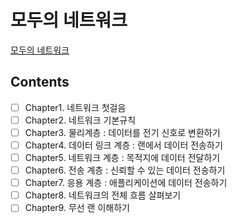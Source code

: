 # 모두의 네트워크
[모두의 네트워크](http://www.kyobobook.co.kr/product/detailViewKor.laf?ejkGb=KOR&mallGb=KOR&barcode=9791160505030&orderClick=LAG&Kc=)
## Contents
- [ ] Chapter1. 네트워크 첫걸음  
- [ ] Chapter2. 네트워크 기본규칙  
- [ ] Chapter3. 물리계층 : 데이터를 전기 신호로 변환하기  
- [ ] Chapter4. 데이터 링크 계층 : 랜에서 데이터 전송하기  
- [ ] Chapter5. 네트워크 계층 : 목적지에 데이터 전달하기  
- [ ] Chapter6. 전송 계층 : 신뢰할 수 있는 데이터 전송하기  
- [ ] Chapter7. 응용 계층 : 애플리케이션에 데이터 전송하기  
- [ ] Chapter8. 네트워크의 전체 흐름 살펴보기  
- [ ] Chapter9. 무선 랜 이해하기